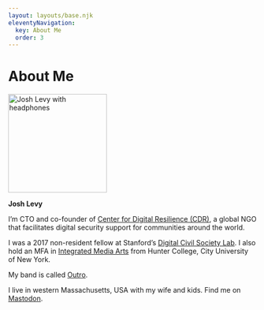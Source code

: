 ```yaml
---
layout: layouts/base.njk
eleventyNavigation:
  key: About Me
  order: 3
---
```

# About Me

<img src="/img/levy.jpeg" width=200 alt="Josh Levy with headphones">

**Josh Levy**

I’m CTO and co-founder of <a href="https://digiresilience.org">Center for Digital Resilience (CDR)</a>, a global NGO that facilitates digital security support for communities around the world.

I was a 2017 non-resident fellow at Stanford’s <a href="https://pacscenter.stanford.edu/research/digital-civil-society-lab/">Digital Civil Society Lab</a>. I also hold an MFA in <a href="https://ima-mfa.hunter.cuny.edu/">Integrated Media Arts</a> from Hunter College, City University of New York.

My band is called <a href="https://outroband.com">Outro</a>.

I live in western Massachusetts, USA with my wife and kids.
Find me on <a rel="me" href="https://spacelase.rs/@josh">Mastodon</a>.
